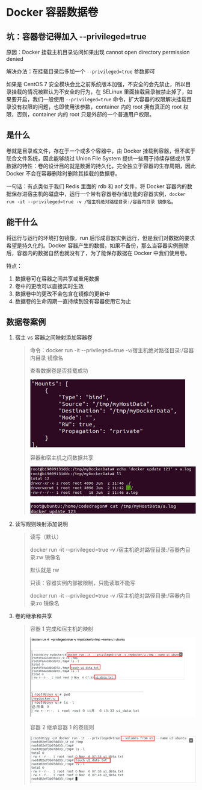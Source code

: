 # Docker 容器数据卷

## 坑：容器卷记得加入 --privileged=true

原因：Docker 挂载主机目录访问如果出现 cannot open directory permission denied

解决办法：在挂载目录后多加一个 `--privileged=true` 参数即可

如果是 CentOS 7 安全模块会比之前系统版本加强，不安全的会先禁止，所以目录挂载的情况被默认为不安全的行为，在 SELinux 里面挂载目录被禁止掉了，如果要开启，我们一般使用 `--privileged=true` 命令，扩大容器的权限解决挂载目录没有权限的问题，也即使用该参数，container 内的 root 拥有真正的 root 权限，否则，container 内的 root 只是外部的一个普通用户权限。

## 是什么

卷就是目录或文件，存在于一个或多个容器中，由 Docker 挂载到容器，但不属于联合文件系统，因此能够绕过 Union File System 提供一些用于持续存储或共享数据的特性：卷的设计目的就是数据的持久化，完全独立于容器的生存周期，因此 Docker 不会在容器删除时删除其挂载的数据卷。

一句话：有点类似于我们 Redis 里面的 rdb 和 aof 文件，将 Docker 容器内的数据保存进宿主机的磁盘中，运行一个带有容器卷存储功能的容器实例，`docker run -it --privileged=true -v /宿主机绝对路径目录:/容器内目录 镜像名`。

## 能干什么

将运行与运行的环境打包镜像，run 后形成容器实例运行，但是我们对数据的要求希望是持久化的。Docker 容器产生的数据，如果不备份，那么当容器实例删除后，容器内的数据自然也就没有了，为了能保存数据在 Docker 中我们使用卷。

特点：

1. 数据卷可在容器之间共享或重用数据
2. 卷中的更改可以直接实时生效
3. 数据卷中的更改不会包含在镜像的更新中
4. 数据卷的生命周期一直持续到没有容器使用它为止

## 数据卷案例

1.   宿主 vs 容器之间映射添加容器卷

     >   命令：docker run -it --privileged=true -v/宿主机绝对路径目录:/容器内目录 镜像名
     >
     >   
     >
     >   查看数据卷是否挂载成功
     >
     >   ![image-20220602194452070](img/image-20220602194452070.png)
     >
     >   
     >
     >   容器和宿主机之间数据共享
     >
     >   ![image-20220602194624706](img/image-20220602194624706.png)
     >
     >   ![image-20220602194655794](img/image-20220602194655794.png)

2.   读写规则映射添加说明

     >   读写（默认）
     >
     >   docker run -it --privileged=true -v /宿主机绝对路径目录:/容器内目录:rw   镜像名
     >
     >   默认就是 rw
     >
     >   
     >
     >   只读：容器实例内部被限制，只能读取不能写
     >
     >   docker run -it --privileged=true -v /宿主机绝对路径目录:/容器内目录:ro   镜像名

3.   卷的继承和共享

     >   容器 1 完成和宿主机的映射
     >
     >   ![image-20220602194914710](img/image-20220602194914710.png)
     >
     >   
     >
     >   容器 2 继承容器 1 的卷规则
     >
     >   ![image-20220602194941813](img/image-20220602194941813.png)